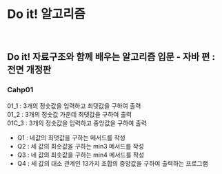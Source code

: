 # Do it! 알고리즘

<br/>

## Do it! 자료구조와 함께 배우는 알고리즘 입문 - 자바 편 : 전면 개정판

### Cahp01
01_1 :  3개의 정숫값을 입력하고 최댓값을 구하여 출력 <br/>
01_2 : 3개의 정숫값 가운데 최댓값을 구하여 출력 <br/>
01C_3 : 3개의 정숫값을 입력하고 중앙값을 구하여 출력 <br/>

- Q1 : 네값의 최댓값을 구하는 메서드를 작성
- Q2 : 세 값의 최솟값을 구하는 min3 메서드를 작성
- Q3 : 네 값의 최솟값을 구하는 min4 메서드를 작성
- Q4 : 세 값의 대소 관계인 13가지 조합의 중앙값을 구하여 출력하는 프로그램

<br/>
